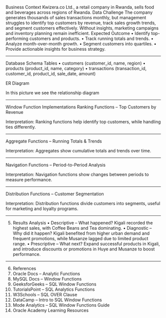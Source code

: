 Business Context
Kwizera.co Ltd., a retail company in Rwanda, sells food and beverages across regions of Rwanda.
Data Challenge
The company generates thousands of sales transactions monthly, but management struggles to identify top customers by revenue, track sales growth trends, and segment customers effectively. Without insights, marketing campaigns and inventory planning remain inefficient.
Expected Outcome
•	Identify top-performing customers and products.
•	Track running totals and trends.
•	Analyze month-over-month growth.
•	Segment customers into quartiles.
•	Provide actionable insights for business strategy.
________________________________________
Database Schema
Tables
•	customers (customer_id, name, region)
•	products (product_id, name, category)
•	transactions (transaction_id, customer_id, product_id, sale_date, amount)





ER Diagram
 
In this picture we see the relationship diagram 
________________________________________
 Window Function Implementations
Ranking Functions – Top  Customers by Revenue
 
 
 
Interpretation: Ranking functions help identify top customers, while handling ties differently.
________________________________________
 Aggregate Functions – Running Totals & Trends
  
Interpretation: Aggregates show cumulative totals and trends over time.
________________________________________
Navigation Functions – Period-to-Period Analysis
 
Interpretation: Navigation functions show changes between periods to measure performance.
________________________________________
Distribution Functions – Customer Segmentation
 
Interpretation: Distribution functions divide customers into segments, useful for marketing and loyalty programs.
________________________________________
5. Results Analysis
•	Descriptive – What happened?
Kigali recorded the highest sales, with Coffee Beans and Tea dominating.
•	Diagnostic – Why did it happen?
Kigali benefited from higher urban demand and frequent promotions, while Musanze lagged due to limited product range.
•	Prescriptive – What next?
Expand successful products in Kigali, and introduce discounts or promotions in Huye and Musanze to boost performance.
________________________________________
6. References
1.	Oracle Docs – Analytic Functions
2.	MySQL Docs – Window Functions
3.	GeeksforGeeks – SQL Window Functions
4.	TutorialsPoint – SQL Analytics Functions
5.	W3Schools – SQL OVER Clause
6.	DataCamp – Intro to SQL Window Functions
7.	Mode Analytics – SQL Window Functions Guide
8.	Oracle Academy Learning Resources


